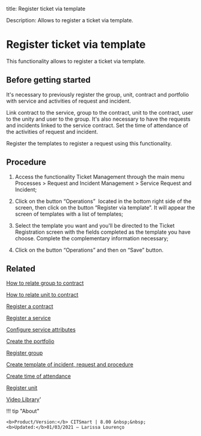 title: Register ticket via template

Description: Allows to register a ticket via template.
# Register ticket via template
This functionality allows to register a ticket via template.

Before getting started
--------------------------

It's necessary to previously register the group, unit, contract and portfolio
with service and activities of request and incident.

Link contract to the service, group to the contract, unit to the contract, user
to the unity and user to the group. It's also necessary to have the requests and
incidents linked to the service contract. Set the time of attendance of the
activities of request and incident.

Register the templates to register a request using this functionality.

Procedure
-------------

1.  Access the functionality Ticket Management through the main menu Processes
    \> Request and Incident Management \> Service Request and Incident;

2.  Click on the button “Operations”  located in the bottom right side of the
    screen, then click on the button “Register via template”. It will appear the
    screen of templates with a list of templates;

3.  Select the template you want and you'll be directed to the Ticket
    Registration screen with the fields completed as the template you have
    choose. Complete the complementary information necessary;

4.  Click on the button “Operations” and then on “Save” button.

Related
-----------

[How to relate group to contract](/en-us/citsmart-platform-8/processes/tickets/configuration/relate-group-to-contract.html)

[How to relate unit to contract](/en-us/citsmart-platform-8/processes/tickets/configuration/relate-unit-to-contract.html)

[Register a contract](/en-us/citsmart-platform-8/additional-features/contract-management/use/register-contract.html)

[Register a service](/en-us/citsmart-platform-8/processes/portfolio-and-catalog/use/register-a-service.html)

[Configure service attributes](/en-us/citsmart-platform-8/processes/portfolio-and-catalog/use/configure-services-attributes.html)

[Create the portfolio](/en-us/citsmart-platform-8/processes/portfolio-and-catalog/use/create-the-portfolio.html)

[Register group](/en-us/citsmart-platform-8/initial-settings/access-settings/user/register-groups.html)

[Create template of incident, request and procedure](/en-us/citsmart-platform-8/processes/tickets/configuration/create-template-of-ticket.html)

[Create time of attendance](/en-us/citsmart-platform-8/processes/service-level/configuration/create-time-attendance.html)

[Register unit](/en-us/citsmart-platform-8/platform-administration/region-and-language/register-unit.html)

<i class='fa fa-youtube-play  fa-2x' style='color:#97ce17;vertical-align: middle;'> </i> [Video Library](https://www.youtube.com/playlist?list=PLB5qK2uzf2RNrJnhiXj3dbmgsm9-quhfz)'

!!! tip "About"

    <b>Product/Version:</b> CITSmart | 8.00 &nbsp;&nbsp;
    <b>Updated:</b>01/03/2021 – Larissa Lourenço

